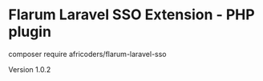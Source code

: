 # Flarum Laravel SSO Extension - PHP plugin
composer require africoders/flarum-laravel-sso

Version 1.0.2